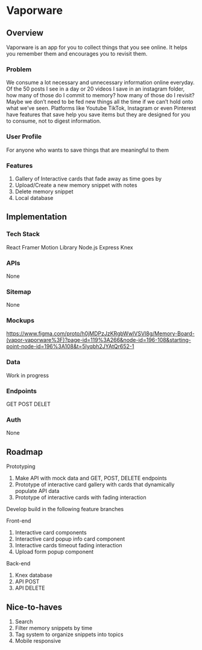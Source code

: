 # Vaporware

## Overview

Vaporware is an app for you to collect things that you see online. It helps you remember them and encourages you to revisit them. 


### Problem

We consume a lot necessary and unnecessary information online everyday. Of the 50 posts I see in a day or 20 videos I save in an instagram folder, how many of those do I commit to memory? how many of those do I revisit? Maybe we don’t need to be fed new things all the time if we can’t hold onto what we’ve seen. Platforms like Youtube TikTok, Instagram or even Pinterest have features that save help you save items but they are designed for you to consume, not to digest information.

### User Profile

For anyone who wants to save things that are meaningful to them

### Features

1. Gallery of Interactive cards that fade away as time goes by
2. Upload/Create a new memory snippet with notes
3. Delete memory snippet
4. Local database


## Implementation

### Tech Stack

React
Framer Motion Library
Node.js
Express
Knex


### APIs

None

### Sitemap

None

### Mockups

https://www.figma.com/proto/h0jMDPzJzKRgbWwlVSVI8g/Memory-Board-(vapor-vaporware%3F)?page-id=119%3A266&node-id=196-108&starting-point-node-id=196%3A108&t=5Iyqbh2JYAtQr652-1 

### Data

Work in progress

### Endpoints

GET
POST
DELET

### Auth

None

## Roadmap

Prototyping 
1. Make API with mock data and GET, POST, DELETE endpoints
2. Prototype of interactive card gallery with cards that dynamically populate API data
3. Prototype of interactive cards with fading interaction

Develop build in the following feature branches 

Front-end
1. Interactive card components
2. Interactive card popup info card component
3. Interactive cards timeout fading interaction
4. Upload form popup component 

Back-end
1. Knex database
2. API POST
3. API DELETE 

## Nice-to-haves

1. Search
2. Filter memory snippets by time
3. Tag system to organize snippets into topics
4. Mobile responsive


